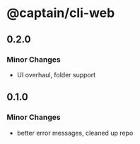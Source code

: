 # @captain/cli-web

## 0.2.0

### Minor Changes

- UI overhaul, folder support

## 0.1.0

### Minor Changes

- better error messages, cleaned up repo
